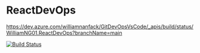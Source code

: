 # ReactDevOps
https://dev.azure.com/williamnanfack/GitDevOpsVsCode/_apis/build/status/WilliamNG01.ReactDevOps?branchName=main

[![Build Status](https://dev.azure.com/williamnanfack/GitDevOpsVsCode/_apis/build/status/WilliamNG01.ReactDevOps?branchName=main)](https://dev.azure.com/williamnanfack/GitDevOpsVsCode/_build/latest?definitionId=3&branchName=main)

